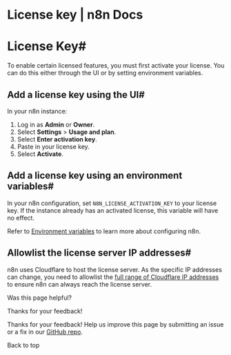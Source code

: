 # License key | n8n Docs

[ ](https://github.com/n8n-io/n8n-docs/edit/main/docs/license-key.md "Edit this page")

# License Key#

To enable certain licensed features, you must first activate your license. You can do this either through the UI or by setting environment variables.

## Add a license key using the UI#

In your n8n instance:

  1. Log in as **Admin** or **Owner**.
  2. Select **Settings** > **Usage and plan**.
  3. Select **Enter activation key**.
  4. Paste in your license key.
  5. Select **Activate**.

## Add a license key using an environment variables#

In your n8n configuration, set `N8N_LICENSE_ACTIVATION_KEY` to your license key. If the instance already has an activated license, this variable will have no effect.

Refer to [Environment variables](../hosting/configuration/configuration-methods/) to learn more about configuring n8n.

## Allowlist the license server IP addresses#

n8n uses Cloudflare to host the license server. As the specific IP addresses can change, you need to allowlist the [full range of Cloudflare IP addresses](https://www.cloudflare.com/ips/) to ensure n8n can always reach the license server.

Was this page helpful? 

Thanks for your feedback! 

Thanks for your feedback! Help us improve this page by submitting an issue or a fix in our [GitHub repo](https://github.com/n8n-io/n8n-docs). 

Back to top